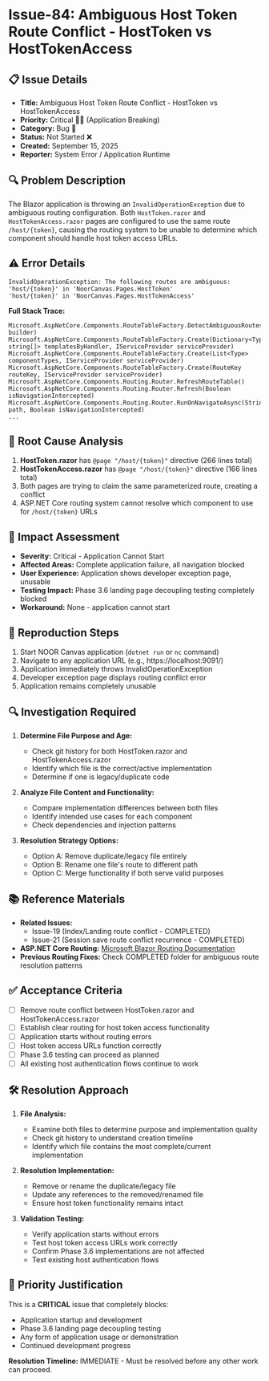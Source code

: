 # Issue-84: Ambiguous Host Token Route Conflict - HostToken vs HostTokenAccess

## 📋 **Issue Details**
- **Title:** Ambiguous Host Token Route Conflict - HostToken vs HostTokenAccess  
- **Priority:** Critical 🔴🔴 (Application Breaking)
- **Category:** Bug 🐛  
- **Status:** Not Started ❌  
- **Created:** September 15, 2025  
- **Reporter:** System Error / Application Runtime  

## 🔍 **Problem Description**
The Blazor application is throwing an `InvalidOperationException` due to ambiguous routing configuration. Both `HostToken.razor` and `HostTokenAccess.razor` pages are configured to use the same route `/host/{token}`, causing the routing system to be unable to determine which component should handle host token access URLs.

## ⚠️ **Error Details**
```
InvalidOperationException: The following routes are ambiguous:
'host/{token}' in 'NoorCanvas.Pages.HostToken'
'host/{token}' in 'NoorCanvas.Pages.HostTokenAccess'
```

**Full Stack Trace:**
```
Microsoft.AspNetCore.Components.RouteTableFactory.DetectAmbiguousRoutes(TreeRouteBuilder builder)
Microsoft.AspNetCore.Components.RouteTableFactory.Create(Dictionary<Type, string[]> templatesByHandler, IServiceProvider serviceProvider)
Microsoft.AspNetCore.Components.RouteTableFactory.Create(List<Type> componentTypes, IServiceProvider serviceProvider)
Microsoft.AspNetCore.Components.RouteTableFactory.Create(RouteKey routeKey, IServiceProvider serviceProvider)
Microsoft.AspNetCore.Components.Routing.Router.RefreshRouteTable()
Microsoft.AspNetCore.Components.Routing.Router.Refresh(Boolean isNavigationIntercepted)
Microsoft.AspNetCore.Components.Routing.Router.RunOnNavigateAsync(String path, Boolean isNavigationIntercepted)
...
```

## 🎯 **Root Cause Analysis**
1. **HostToken.razor** has `@page "/host/{token}"` directive (266 lines total)
2. **HostTokenAccess.razor** has `@page "/host/{token}"` directive (166 lines total)  
3. Both pages are trying to claim the same parameterized route, creating a conflict
4. ASP.NET Core routing system cannot resolve which component to use for `/host/{token}` URLs

## 🔧 **Impact Assessment**
- **Severity:** Critical - Application Cannot Start
- **Affected Areas:** Complete application failure, all navigation blocked
- **User Experience:** Application shows developer exception page, unusable
- **Testing Impact:** Phase 3.6 landing page decoupling testing completely blocked
- **Workaround:** None - application cannot start

## 📝 **Reproduction Steps**
1. Start NOOR Canvas application (`dotnet run` or `nc` command)
2. Navigate to any application URL (e.g., https://localhost:9091/)
3. Application immediately throws InvalidOperationException
4. Developer exception page displays routing conflict error
5. Application remains completely unusable

## 🔍 **Investigation Required**
1. **Determine File Purpose and Age:**
   - Check git history for both HostToken.razor and HostTokenAccess.razor
   - Identify which file is the correct/active implementation
   - Determine if one is legacy/duplicate code

2. **Analyze File Content and Functionality:**
   - Compare implementation differences between both files
   - Identify intended use cases for each component
   - Check dependencies and injection patterns

3. **Resolution Strategy Options:**
   - Option A: Remove duplicate/legacy file entirely
   - Option B: Rename one file's route to different path
   - Option C: Merge functionality if both serve valid purposes

## 📚 **Reference Materials**
- **Related Issues:** 
  - Issue-19 (Index/Landing route conflict - COMPLETED)
  - Issue-21 (Session save route conflict recurrence - COMPLETED)
- **ASP.NET Core Routing:** [Microsoft Blazor Routing Documentation](https://docs.microsoft.com/en-us/aspnet/core/blazor/fundamentals/routing)
- **Previous Routing Fixes:** Check COMPLETED folder for ambiguous route resolution patterns

## ✅ **Acceptance Criteria**
- [ ] Remove route conflict between HostToken.razor and HostTokenAccess.razor
- [ ] Establish clear routing for host token access functionality
- [ ] Application starts without routing errors
- [ ] Host token access URLs function correctly
- [ ] Phase 3.6 testing can proceed as planned
- [ ] All existing host authentication flows continue to work

## 🛠️ **Resolution Approach**
1. **File Analysis:**
   - Examine both files to determine purpose and implementation quality
   - Check git history to understand creation timeline
   - Identify which file contains the most complete/current implementation

2. **Resolution Implementation:**
   - Remove or rename the duplicate/legacy file
   - Update any references to the removed/renamed file
   - Ensure host token functionality remains intact

3. **Validation Testing:**
   - Verify application starts without errors
   - Test host token access URLs work correctly
   - Confirm Phase 3.6 implementations are not affected
   - Test existing host authentication flows

## 🚨 **Priority Justification**
This is a **CRITICAL** issue that completely blocks:
- Application startup and development
- Phase 3.6 landing page decoupling testing 
- Any form of application usage or demonstration
- Continued development progress

**Resolution Timeline:** IMMEDIATE - Must be resolved before any other work can proceed.
